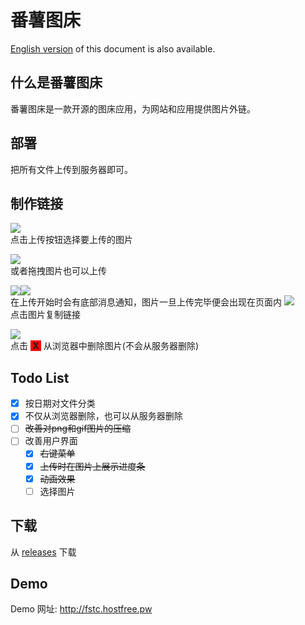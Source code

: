# 番薯图床
[English version](Readme.md) of this document is also available.
## 什么是番薯图床
番薯图床是一款开源的图床应用，为网站和应用提供图片外链。
##  部署
把所有文件上传到服务器即可。
## 制作链接
![](imgs/main.png)
<br>点击上传按钮选择要上传的图片

![](imgs/drag_in.png)
<br>或者拖拽图片也可以上传

![](imgs/start_uploading.png)![](imgs/upload_complete.png)
<br>在上传开始时会有底部消息通知，图片一旦上传完毕便会出现在页面内
![](imgs/copy_url.png)
<br>点击图片复制链接

![](imgs/delete.png)
<br>点击 <b style="background-color:red">&nbsp;X&nbsp;</b> 从浏览器中删除图片(不会从服务器删除)
## Todo List
- [x] 按日期对文件分类
- [x] 不仅从浏览器删除，也可以从服务器删除
- [ ] ~~改善对png和gif图片的压缩~~
- [ ] 改善用户界面
  - [x] ~~右键菜单~~
  - [x] ~~上传时在图片上展示进度条~~
  - [x] ~~动画效果~~
  - [ ] 选择图片

## 下载
从 [releases](https://github.com/fanshucoders/image-host/releases) 下载
## Demo
Demo 网址: http://fstc.hostfree.pw
